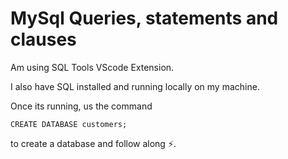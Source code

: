 # MySql Queries, statements and clauses
Am using SQL Tools VScode Extension.

I also have SQL installed and running locally on my machine.

Once its running, us the command
```
CREATE DATABASE customers;
```
to create a database and follow along ⚡.
